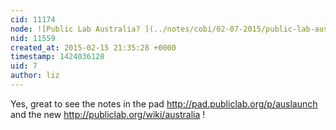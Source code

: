 ```yaml
---
cid: 11174
node: ![Public Lab Australia? ](../notes/cobi/02-07-2015/public-lab-australia)
nid: 11559
created_at: 2015-02-15 21:35:28 +0000
timestamp: 1424036128
uid: 7
author: liz
---
```


Yes, great to see the notes in the pad http://pad.publiclab.org/p/auslaunch and the new http://publiclab.org/wiki/australia ! 